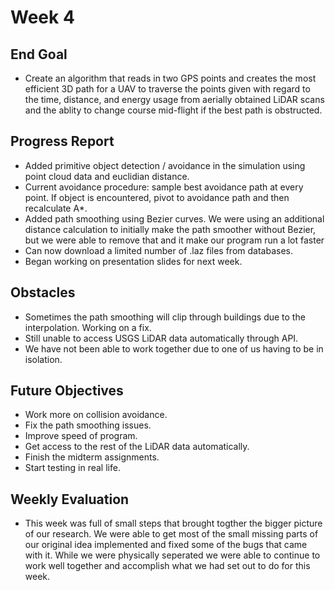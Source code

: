 # Week 4

## End Goal

* Create an algorithm that reads in two GPS points and creates the most efficient 3D path for a UAV to traverse the points given with regard to the time, distance, and energy usage from aerially obtained LiDAR scans and the ablity to change course mid-flight if the best path is obstructed.

## Progress Report
* Added primitive object detection / avoidance in the simulation using point cloud data and euclidian distance.
* Current avoidance procedure: sample best avoidance path at every point. If object is encountered, pivot to avoidance path and then recalculate A*.
* Added path smoothing using Bezier curves. We were using an additional distance calculation to initially make the path smoother without Bezier, but we were able to remove that and it make our program run a lot faster 
* Can now download a limited number of .laz files from databases.
* Began working on presentation slides for next week.

## Obstacles
* Sometimes the path smoothing will clip through buildings due to the interpolation. Working on a fix.
* Still unable to access USGS LiDAR data automatically through API.
* We have not been able to work together due to one of us having to be in isolation.

## Future Objectives
* Work more on collision avoidance.
* Fix the path smoothing issues.
* Improve speed of program.
* Get access to the rest of the LiDAR data automatically.
* Finish the midterm assignments.
* Start testing in real life.

## Weekly Evaluation
* This week was full of small steps that brought togther the bigger picture of our research. We were able to get most of the small missing parts of our original idea implemented and fixed some of the bugs that came with it. While we were physically seperated we were able to continue to work well together and accomplish what we had set out to do for this week. 
